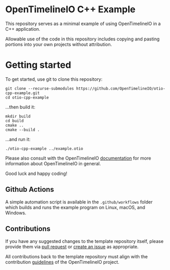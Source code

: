 # OpenTimelineIO C++ Example

This repository serves as a minimal example of using OpenTimelineIO in a C++ application.

Allowable use of the code in this repository includes copying and pasting portions into
your own projects without attribution.


# Getting started

To get started, use git to clone this repository:

```
git clone --recurse-submodules https://github.com/OpenTimelineIO/otio-cpp-example.git
cd otio-cpp-example
```

...then build it:

```
mkdir build
cd build
cmake ..
cmake --build .
```

...and run it:

```
./otio-cpp-example ../example.otio
```

Please also consult with the OpenTimelineIO [documentation](https://opentimelineio.readthedocs.io/en/latest/index.html)
for more information about OpenTimelineIO in general.

Good luck and happy coding!


## Github Actions

A simple automation script is available in the `.github/workflows` folder which
builds and runs the example program on Linux, macOS, and Windows.


## Contributions

If you have any suggested changes to the template repository itself, 
please provide them via [pull request](../../pulls) or [create an issue](../../issues) as appropriate. 

All contributions back to the template repository must align with the contribution
[guidelines](https://opentimelineio.readthedocs.io/en/latest/tutorials/contributing.html) 
of the OpenTimelineIO project.


